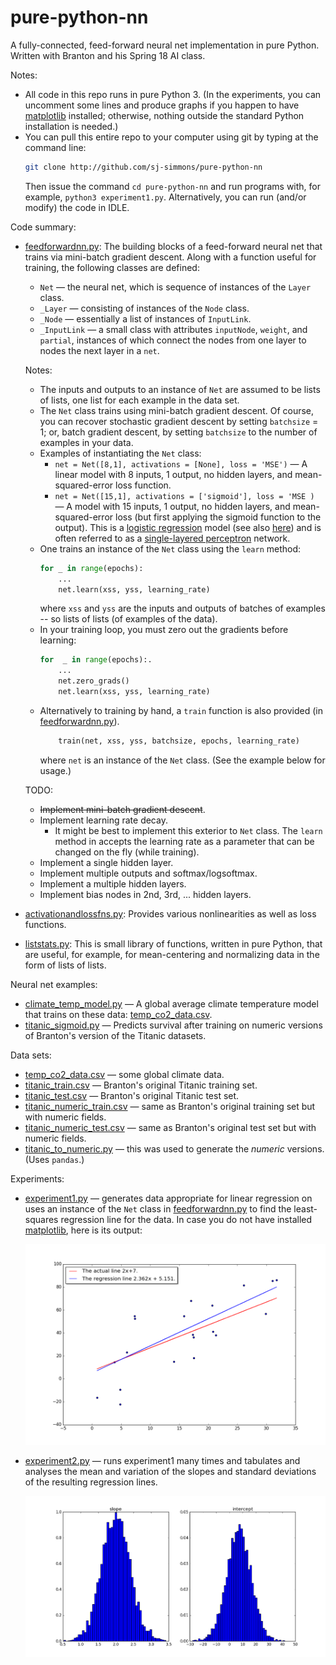 # pure-python-nn
A fully-connected, feed-forward neural net implementation in pure Python.
Written with Branton and his Spring 18 AI class.

Notes:
  * All code in this repo runs in pure Python 3. (In the experiments, you can uncomment some lines
    and produce graphs if you happen to have [matplotlib](https://matplotlib.org/) installed; otherwise,
    nothing outside the standard Python installation is needed.)
  * You can pull this entire repo to your computer using git by typing at the command
    line:
    ``` bash
    git clone http://github.com/sj-simmons/pure-python-nn
    ```
    Then issue the command `cd pure-python-nn` and run programs with, for example, `python3 experiment1.py`.
    Alternatively, you can run (and/or modify) the code in IDLE.

Code summary:
  * [feedforwardnn.py](feedforwardnn.py): The building blocks of a feed-forward neural net that trains
    via mini-batch gradient descent.
    Along with a function useful for training, the following classes are defined:
    * `Net` &mdash; the neural net, which is sequence of instances of the `Layer` class.
    * `_Layer` &mdash; consisting of instances of the `Node` class.
    * `_Node` &mdash; essentially a list of instances of `InputLink`.
    * `_InputLink` &mdash; a small class with attributes `inputNode`, `weight`, and `partial`, instances of which connect the
      nodes from one layer to nodes the next layer in a `net`.

    Notes:
    * The inputs and outputs to an instance of `Net` are assumed to be lists of lists, one list for
      each example in the data set.
    * The `Net` class trains using mini-batch gradient descent.  Of course, you can recover stochastic gradient descent
      by setting `batchsize` = 1; or, batch gradient descent, by setting `batchsize` to the number of examples in your data.
    * Examples of instantiating the `Net` class:
      * `net = Net([8,1], activations = [None], loss = 'MSE')` &mdash; A linear model with 8 inputs, 1 output, no hidden layers,
         and mean-squared-error loss function.
      * `net = Net([15,1], activations = ['sigmoid'], loss = 'MSE )` &mdash; A model with 15 inputs, 1 output, no
         hidden layers, and mean-squared-error loss (but first applying the sigmoid function to the output).  This is a
         [logistic regression](https://en.wikipedia.org/wiki/Logistic_regression) model
         (see also [here](https://www.encyclopediaofmath.org/index.php/Logistic_regression)) and is often referred to as a
         [single-layered perceptron](https://en.wikipedia.org/wiki/Logistic_regression#As_a_single-layer_perceptron) network.
    * One trains an instance of the `Net` class using the `learn` method:
      ``` python
      for _ in range(epochs): 
          ...
          net.learn(xss, yss, learning_rate)
      ```
      where `xss` and `yss` are the inputs and outputs of batches of examples -- so lists of lists (of examples of the data).
    * In your training loop, you must zero out the gradients before learning:
      ``` python
      for  _ in range(epochs):.
          ...
          net.zero_grads()
          net.learn(xss, yss, learning_rate)
      ```
    * Alternatively to training by hand, a `train` function is also provided (in [feedforwardnn.py](feedforwardnn.py)).
      ``` python
          train(net, xss, yss, batchsize, epochs, learning_rate)
      ```
      where `net` is an instance of the `Net` class. (See the example below for usage.)

    TODO:
    * ~~Implement mini-batch gradient descent~~.
    * Implement learning rate decay.
      * It might be best to implement this exterior to `Net` class.  The `learn` method in accepts the learning
        rate as a parameter that can be changed on the fly (while training).
    * Implement a single hidden layer.
    * Implement multiple outputs and softmax/logsoftmax.
    * Implement a multiple hidden layers.
    * Implement bias nodes in 2nd, 3rd, ... hidden layers.
  * [activationandlossfns.py](activationandlossfns.py): Provides various nonlinearities as well as loss functions.
  * [liststats.py](liststats.py): This is small library of functions, written in pure Python,
    that are useful, for example, for mean-centering and normalizing data in the form of lists of lists.

Neural net examples:
  * [climate_temp_model.py](climate_temp_model.py) &mdash; A global average climate temperature model that trains on these data:
    [temp_co2_data.csv](datasets/temp_co2_data.csv).
  * [titanic_sigmoid.py](titanic_sigmoid.py) &mdash; Predicts survival after training on numeric versions of Branton's version of the
    Titanic datasets.
  <!--* [housing_model.py](housing_model.py) &mdash; A housing valuation model based on the Ames, Iowa housing data set: [AmesHousing.csv](datasets/AmesHousing.csv).-->

Data sets:
  * [temp_co2_data.csv](datasets/temp_co2_data.csv) &mdash; some global climate data.
  * [titanic_train.csv](datasets/titanic_train.csv) &mdash; Branton's original Titanic training set.
  * [titanic_test.csv](datasets/titanic_test.csv) &mdash; Branton's original Titanic test set.
  * [titanic_numeric_train.csv](datasets/titanic_numeric_train.csv) &mdash; same as Branton's original training set but with numeric fields.
  * [titanic_numeric_test.csv](datasets/titanic_numeric_test.csv) &mdash; same as Branton's original test set but with numeric fields.
  * [titanic_to_numeric.py](datasets/titanic_to_numeric.py) &mdash; this was used to generate the *numeric* versions. (Uses `pandas`.)

Experiments:
  * [experiment1.py](experiment1.py) &mdash; generates data appropriate for linear regression on uses an instance of the
    `Net` class in [feedforwardnn.py](feedforwardnn.py) to find the least-squares regression line for the data.  In case you
    do not have installed [matplotlib](https://matplotlib.org/), here is its output:

    <p align="center">
      <img src="images/experiment1.png">
    </p>

  * [experiment2.py](experiment2.py) &mdash; runs experiment1 many times and tabulates and analyses the mean and variation
    of the slopes and standard deviations of the resulting regression lines.

    <p align="center">
      <img src="images/experiment2.png">
    </p>
